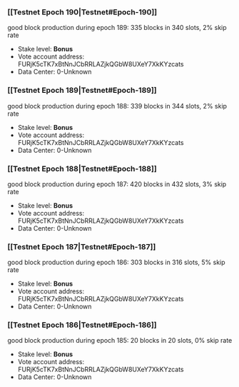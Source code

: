 ### [[Testnet Epoch 190|Testnet#Epoch-190]]
good block production during epoch 189: 335 blocks in 340 slots, 2% skip rate
* Stake level: **Bonus** 
* Vote account address: FURjK5cTK7xBtNnJCbRRLAZjkQGbW8UXeY7XkKYzcats
* Data Center: 0-Unknown
### [[Testnet Epoch 189|Testnet#Epoch-189]]
good block production during epoch 188: 339 blocks in 344 slots, 2% skip rate
* Stake level: **Bonus** 
* Vote account address: FURjK5cTK7xBtNnJCbRRLAZjkQGbW8UXeY7XkKYzcats
* Data Center: 0-Unknown
### [[Testnet Epoch 188|Testnet#Epoch-188]]
good block production during epoch 187: 420 blocks in 432 slots, 3% skip rate
* Stake level: **Bonus** 
* Vote account address: FURjK5cTK7xBtNnJCbRRLAZjkQGbW8UXeY7XkKYzcats
* Data Center: 0-Unknown
### [[Testnet Epoch 187|Testnet#Epoch-187]]
good block production during epoch 186: 303 blocks in 316 slots, 5% skip rate
* Stake level: **Bonus** 
* Vote account address: FURjK5cTK7xBtNnJCbRRLAZjkQGbW8UXeY7XkKYzcats
* Data Center: 0-Unknown
### [[Testnet Epoch 186|Testnet#Epoch-186]]
good block production during epoch 185: 20 blocks in 20 slots, 0% skip rate
* Stake level: **Bonus** 
* Vote account address: FURjK5cTK7xBtNnJCbRRLAZjkQGbW8UXeY7XkKYzcats
* Data Center: 0-Unknown